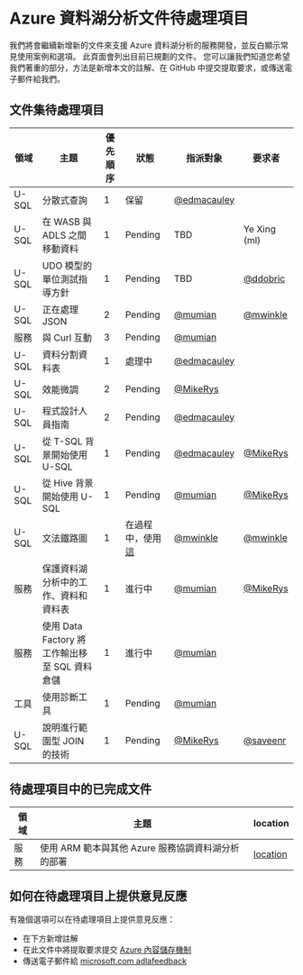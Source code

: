 <properties
   pageTitle="Azure 資料湖分析文件待處理項目 | Microsoft Azure"
   description="資料湖分析是 Azure 巨量資料計算服務，可讓您使用從雲端中的資料獲得的深入資訊，使用資料驅動您的業務，不論其所在位置和大小。 資料湖分析可以用最簡單、最可調整及最經濟的方式，達成這個目的。 此頁面是我們的文件工作的待處理項目 "
   documentationCenter="na"
   services="data-lake-analytics"
   authors="mumian"
   manager="paulettm"
   editor="cgronlun"/>

<tags
   ms.service="data-lake-analytics"
   ms.devlang="na"
   ms.topic="article"
   ms.tgt_pltfrm="na"
   ms.workload="big-data"
   ms.date="11/05/2015"
   ms.author="mwinkle"/>

# Azure 資料湖分析文件待處理項目

我們將會繼續新增新的文件來支援 Azure 資料湖分析的服務開發，並反白顯示常見使用案例和選項。 此頁面會列出目前已規劃的文件。 您可以讓我們知道您希望我們著重的部分，方法是新增本文的註解、在 GitHub 中提交提取要求，或傳送電子郵件給我們。

## 文件集待處理項目

領域   |主題 | 優先順序 | 狀態 | 指派對象 | 要求者 
------------- | ------------- | -------------- | -------------- | --------------- | --------------
U-SQL   | 分散式查詢      | 1 | 保留 |  [@edmacauley](https://github.com/edmacauley) |
U-SQL  | 在 WASB 與 ADLS 之間移動資料      | 1 |  Pending | TBD | Ye Xing (ml)
U-SQL | UDO 模型的單位測試指導方針 | 1 | Pending | TBD | [@ddobric](https://github.com/ddobric) 
U-SQL  | 正在處理 JSON        | 2 |  Pending | [@mumian](https://github.com/mumian) | [@mwinkle](https://github.com/mwinkle)
服務 | 與 Curl 互動 | 3 |Pending |[@mumian](https://github.com/mumian)
U-SQL | 資料分割資料表 |1 | 處理中 | [@edmacauley](https://github.com/edmacauley) | 
U-SQL | 效能微調 | 2 | Pending | [@MikeRys](https://github.com/mikerys) | 
U-SQL | 程式設計人員指南 | 2 | Pending | [@edmacauley](https://github.com/edmacauley) | 
U-SQL | 從 T-SQL 背景開始使用 U-SQL | 1 | Pending | [@edmacauley](https://github.com/edmacauley)  | [@MikeRys](https://github.com/mikerys)
U-SQL | 從 Hive 背景開始使用 U-SQL | 1  | Pending | [@mumian](https://github.com/mumian)| [@MikeRys](https://github.com/mikerys)
U-SQL | 文法鐵路圖 |  1 | 在過程中，使用 [這](http://bottlecaps.de/rr/ui)  | [@mwinkle](https://github.com/mwinkle) | [@mwinkle](https://github.com/mwinkle)
服務 | 保護資料湖分析中的工作、資料和資料表 |1| 進行中 | [@mumian](https://github.com/mumian) | [@MikeRys](https://github.com/mikerys)
服務 | 使用 Data Factory 將工作輸出移至 SQL 資料倉儲 |1 | 進行中 | [@mumian](https://github.com/mumian) | 
工具  | 使用診斷工具 | 1 | Pending | [@mumian](https://github.com/mumian) | 
U-SQL  | 說明進行範圍型 JOIN 的技術 | 1 | Pending | [@MikeRys](https://github.com/mikerys) |[@saveenr](https://github.com/saveenr) 




## 待處理項目中的已完成文件

領域   |主題 | location
------------- | ------------- | -------------- 
服務 | 使用 ARM 範本與其他 Azure 服務協調資料湖分析的部署 | [location](../data-lake-analytics-manage-use-powershell.md)

## 如何在待處理項目上提供意見反應
有幾個選項可以在待處理項目上提供意見反應：

* 在下方新增註解
* 在此文件中將提取要求提交 [Azure 內容儲存機制](https://github.com/Azure/azure-content/blob/master/articles/data-lake-analytics/data-lake-analytics-documentation-backlog.md)
* 傳送電子郵件給 [microsoft.com adlafeedback](mailto:adlafeedback@microsoft.com?subject=DocBacklog)


